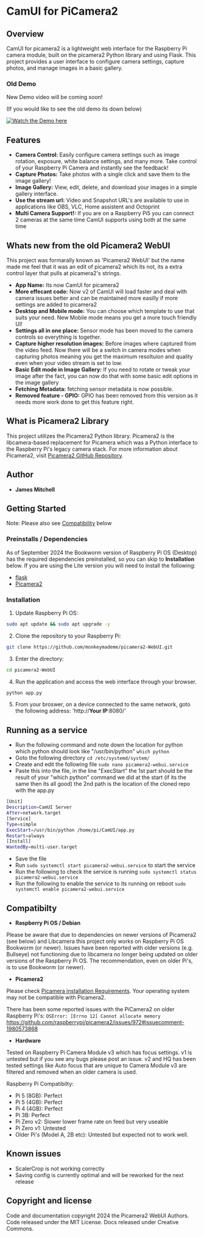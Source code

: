 # CamUI for PiCamera2

## Overview

CamUI for picamera2 is a lightweight web interface for the Raspberry Pi camera module, built on the picamera2 Python library and using Flask. This project provides a user interface to configure camera settings, capture photos, and manage images in a basic gallery.

### Old Demo

New Demo video will be coming soon!

(If you would like to see the old demo its down below)

[![Watch the Demo here](https://img.youtube.com/vi/K_pSdu5fv1M/0.jpg)](https://www.youtube.com/watch?v=K_pSdu5fv1M)

## Features

- **Camera Control:** Easily configure camera settings such as image rotation, exposure, white balance settings, and many more. Take control of your Raspberry Pi Camera and instantly see the feedback!
- **Capture Photos:** Take photos with a single click and save them to the image gallery!
- **Image Gallery:** View, edit, delete, and download your images in a simple gallery interface.
- **Use the stream url:** Video and Snapshot URL's are available to use in applications like OBS, VLC, Home assistent and Octoprint
- **Multi Camera Support!:** If you are on a Raspberry Pi5 you can connect 2 cameras at the same time CamUI supports using both at the same time
 
## Whats new from the old Picamera2 WebUI

This project was formarally known as 'Picamera2 WebUI' but the name made me feel that it was an edit of picamera2 which its not, its a extra control layer that pulls at picamera2's strings. 

- **App Name:** Its now CamUI for picamera2
- **More effecant code:** Now v2 of CamUI will load faster and deal with camera issues better and can be maintained more easilly if more settings are added to picamera2
- **Desktop and Mobile mode:** You can choose which template to use that suits your need. New Mobile mode means you get a more touch friendly UI!
- **Settings all in one place:** Sensor mode has been moved to the camera controls so everything is together.
- **Capture higher resolution images:** Before images where captured from the video feed. Now there will be a switch in camera modes when capturing photos meaning you get the maximum resoltuion and quality even when your video stream is set to low.
- **Basic Edit mode in Image Gallery:** If you need to rotate or tweak your image after the fact, you can now do that with some basic edit options in the image gallery
- **Fetching Metadata:** fetching sensor metadata is now possible.
- **Removed feature - GPIO:** GPIO has been removed from this version as it needs more work done to get this feature right.

## What is Picamera2 Library

This project utilizes the Picamera2 Python library. Picamera2 is the libcamera-based replacement for Picamera which was a Python interface to the Raspberry Pi's legacy camera stack. 
For more information about Picamera2, visit [Picamera2 GitHub Repository](https://github.com/raspberrypi/picamera2).

## Author

- **James Mitchell**

## Getting Started

Note: Please also see [Compatibility](#compatibilty) below

### Preinstalls / Dependencies

As of September 2024 the Bookworm version of Raspberry Pi OS (Desktop) has the required dependencies preinstalled, so you can skip to **Installation** below. If you are using the Lite version you will need to install the following:
- [flask](https://flask.palletsprojects.com/en/3.0.x/installation/#install-flask)
- [Picamera2](https://github.com/raspberrypi/picamera2)

### Installation

1. Update Raspberry Pi OS: 
```bash
sudo apt update && sudo apt upgrade -y
```
2. Clone the repository to your Raspberry Pi:
```bash
git clone https://github.com/monkeymademe/picamera2-WebUI.git
```
3. Enter the directory: 
```bash
cd picamera2-WebUI
```
4. Run the application and access the web interface through your browser.
```bash
python app.py
```
5. From your broswer, on a device connected to the same network, goto the following address: 'http://**Your IP**:8080/'

## Running as a service 

- Run the following command and note down the location for python which python should look like "/usr/bin/python" `which python`
- Goto the following directory `cd /etc/systemd/system/`
- Create and edit the following file `sudo nano picamera2-webui.service`
- Paste this into the file, in the line "ExecStart" the 1st part should be the result of your "which python" command we did at the start (if its the same then its all good) the 2nd path is the location of the cloned repo with the app.py
  
```bash
[Unit]
Description=CamUI Server
After=network.target
[Service]
Type=simple
ExecStart=/usr/bin/python /home/pi/CamUI/app.py
Restart=always
[Install]
WantedBy=multi-user.target
```
- Save the file
- Run `sudo systemctl start picamera2-webui.service` to start the service 
- Run the following to check the service is running `sudo systemctl status picamera2-webui.service`
- Run the following to enable the service to its running on reboot `sudo systemctl enable picamera2-webui.service`
  
## Compatibilty

- **Raspberry Pi OS / Debian**

Please be aware that due to dependencies on newer versions of Picamera2 (see below) and Libcamera this project only works on Raspberry Pi OS Bookworm (or newer). Issues have been reported with older versions (e.g. Bullseye) not functioning due to libcamera no longer being updated on older versions of the Raspberry Pi OS. The recommendation, even on older Pi's, is to use Bookworm (or newer).

- **Picamera2**

Please check [Picamera installation Requirements](https://github.com/raspberrypi/picamera2?tab=readme-ov-file#installation). Your operating system may not be compatible with Picamera2.

There has been some reported issues with the PiCamera2 on older Raspberry Pi's: ```OSError: [Errno 12] Cannot allocate memory``` https://github.com/raspberrypi/picamera2/issues/972#issuecomment-1980573868

- **Hardware**

Tested on Raspberry Pi Camera Module v3 which has focus settings. v1 is untested but if you see any bugs please post an issue. v2 and HQ has been tested settings like Auto focus that are unique to Camera Module v3 are filtered and removed when an older camera is used.

Raspberry Pi Compatibilty: 

- Pi 5 (8GB): Perfect
- Pi 5 (4GB): Perfect
- Pi 4 (4GB): Perfect
- Pi 3B: Perfect
- Pi Zero v2: Slower lower frame rate on feed but very useable
- Pi Zero v1: Untested
- Older Pi's (Model A, 2B etc): Untested but expected not to work well.

## Known issues 

- ScalerCrop is not working correctly
- Saving config is currently optimal and will be reworked for the next release
  
## Copyright and license

Code and documentation copyright 2024 the Picamera2 WebUI Authors. Code released under the MIT License. Docs released under Creative Commons.

